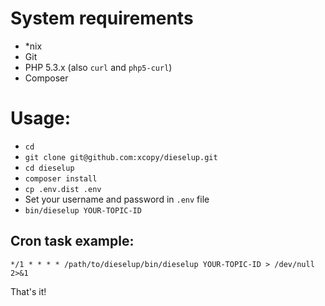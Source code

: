 # System requirements

* *nix
* Git
* PHP 5.3.x (also `curl` and `php5-curl`)
* Composer

# Usage:

* `cd`
* `git clone git@github.com:xcopy/dieselup.git`
* `cd dieselup`
* `composer install`
* `cp .env.dist .env`
* Set your username and password in `.env` file
* `bin/dieselup YOUR-TOPIC-ID`

## Cron task example:

`*/1 * * * * /path/to/dieselup/bin/dieselup YOUR-TOPIC-ID > /dev/null 2>&1`

That's it!